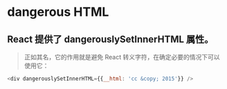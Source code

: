 # dangerous HTML

## React 提供了 dangerouslySetInnerHTML 属性。
> 正如其名，它的作用就是避免 React 转义字符，在确定必要的情况下可以使用它：

```js
<div dangerouslySetInnerHTML={{__html: 'cc &copy; 2015'}} /> 
```
